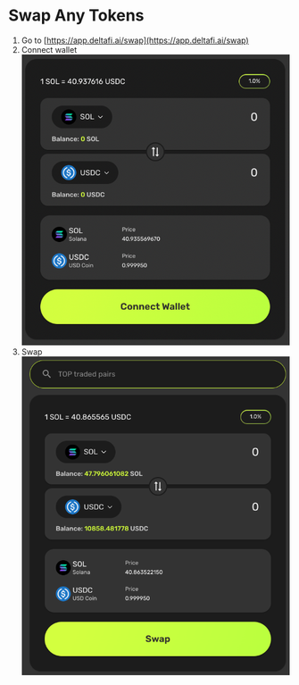 # Swap Any Tokens



1. Go to [https://app.deltafi.ai/swap](https://app.deltafi.ai/swap)
2. Connect wallet\
   ![](<../.gitbook/assets/image (2).png>)
3. Swap\
   ![](../.gitbook/assets/image.png)
